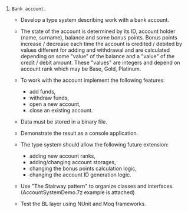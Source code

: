 1. `Bank account.`

    - Develop a type system describing work with a bank account.
    - The state of the account is determined by its ID, account holder (name, surname), balance and some bonus points. Bonus points increase / decrease each time the account is credited / debited by values ​​different for adding and withdrawal and are calculated depending on some "value" of the balance and a "value" of the credit / debit amount. These "values" are integers and depend on account rank which may be Base, Gold, Platinum.
    - To work with the account implement the following features:
      - add funds,
      - withdraw funds,
      - open a new account,
      - close an existing account.
    - Data must be stored in a binary file.
    - Demonstrate the result as a console application.
    
    - The type system should allow the following future extension:
      - adding new account ranks,
      - adding/changing account storages,
      - changing the bonus points calculation logic,
      - changing the account ID generation logic.
      
    - Use "The Stairway pattern" to organize classes and interfaces. (AccountSystemDemo.7z example is attached)
    - Test the BL layer using NUnit and Moq frameworks.